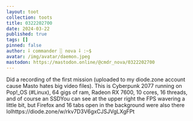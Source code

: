 ```yaml
---
layout: toot
collection: toots
title: 0322202700
date: 2024-03-22
published: true
tags: []
pinned: false
author: ⸸ commander ░ nova ⸸ :~$
avatar: /img/avatar/daemon.jpeg
mastodon: https://mastodon.online/@cmdr_nova/0322202700
---
```


Did a recording of the first mission (uploaded to my diode.zone account cause Masto hates big video files). This is Cyberpunk 2077 running on Pop!_OS (#Linux), 64 gigs of ram, Radeon RX 7600, 10 cores, 16 threads, and of course an SSDYou can see at the upper right the FPS wavering a little bit, but Firefox and 16 tabs open in the background were also there lolhttps://diode.zone/w/rkv7D3V6gxCJSJVgLXgFPt
